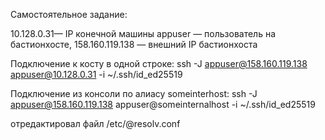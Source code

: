 Самостоятельное задание:

10.128.0.31— IP конечной машины
appuser — пользователь на бастионхосте,
158.160.119.138 — внешний IP бастионхоста

Подключение к косту в одной строке:
ssh -J appuser@158.160.119.138 appuser@10.128.0.31 -i ~/.ssh/id_ed25519



Подключение из консоли по алиасу someinterhost:
ssh -J appuser@158.160.119.138 appuser@someinternalhost -i ~/.ssh/id_ed25519

отредактировал файл /etc/@resolv.conf
